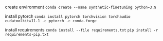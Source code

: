 create environment
`conda create --name synthetic-finetuning python=3.9`

install pytorch
`conda install pytorch torchvision torchaudio cudatoolkit=11.1 -c pytorch -c conda-forge`

install requirements
`conda install --file requirements.txt`
`pip install -r requirements-pip.txt`
